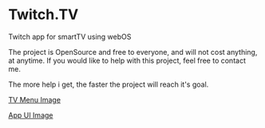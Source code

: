 # Twitch.TV
Twitch app for smartTV using webOS

The project is OpenSource and free to everyone, and will not cost anything, at anytime.
If you would like to help with this project, feel free to contact me.

The more help i get, the faster the project will reach it's goal.

[TV Menu Image](http://imgur.com/C8xWKHJ)

[App UI Image](http://imgur.com/l6tpgYQ)
